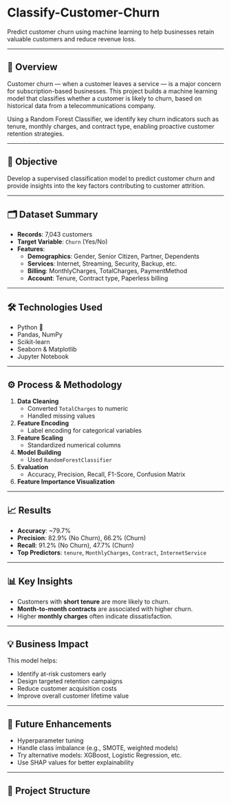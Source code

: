 # Classify-Customer-Churn


Predict customer churn using machine learning to help businesses retain valuable customers and reduce revenue loss.

---

## 📌 Overview

Customer churn — when a customer leaves a service — is a major concern for subscription-based businesses. This project builds a machine learning model that classifies whether a customer is likely to churn, based on historical data from a telecommunications company.

Using a Random Forest Classifier, we identify key churn indicators such as tenure, monthly charges, and contract type, enabling proactive customer retention strategies.

---

## 🎯 Objective

Develop a supervised classification model to predict customer churn and provide insights into the key factors contributing to customer attrition.

---

## 🗂️ Dataset Summary

- **Records**: 7,043 customers
- **Target Variable**: `Churn` (Yes/No)
- **Features**:
  - **Demographics**: Gender, Senior Citizen, Partner, Dependents
  - **Services**: Internet, Streaming, Security, Backup, etc.
  - **Billing**: MonthlyCharges, TotalCharges, PaymentMethod
  - **Account**: Tenure, Contract type, Paperless billing

---

## 🛠️ Technologies Used

- Python 🐍
- Pandas, NumPy
- Scikit-learn
- Seaborn & Matplotlib
- Jupyter Notebook

---

## ⚙️ Process & Methodology

1. **Data Cleaning**  
   - Converted `TotalCharges` to numeric
   - Handled missing values
2. **Feature Encoding**  
   - Label encoding for categorical variables
3. **Feature Scaling**  
   - Standardized numerical columns
4. **Model Building**  
   - Used `RandomForestClassifier`
5. **Evaluation**  
   - Accuracy, Precision, Recall, F1-Score, Confusion Matrix
6. **Feature Importance Visualization**

---

## 📈 Results

- **Accuracy**: ~79.7%
- **Precision**: 82.9% (No Churn), 66.2% (Churn)
- **Recall**: 91.2% (No Churn), 47.7% (Churn)
- **Top Predictors**: `tenure`, `MonthlyCharges`, `Contract`, `InternetService`

---

## 📊 Key Insights

- Customers with **short tenure** are more likely to churn.
- **Month-to-month contracts** are associated with higher churn.
- Higher **monthly charges** often indicate dissatisfaction.

---

## 💡 Business Impact

This model helps:
- Identify at-risk customers early
- Design targeted retention campaigns
- Reduce customer acquisition costs
- Improve overall customer lifetime value

---

## 🚀 Future Enhancements

- Hyperparameter tuning
- Handle class imbalance (e.g., SMOTE, weighted models)
- Try alternative models: XGBoost, Logistic Regression, etc.
- Use SHAP values for better explainability

---

## 📁 Project Structure

